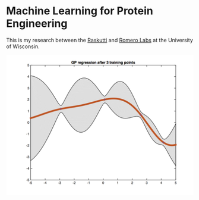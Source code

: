 # Machine Learning for Protein Engineering

This is my research between the [Raskutti](http://pages.cs.wisc.edu/~raskutti/) and [Romero Labs](http://www.romerolab.org) at the University of Wisconsin.

![GP](GP.png)
